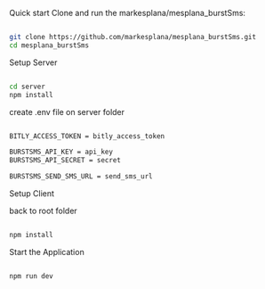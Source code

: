 Quick start
Clone and run the markesplana/mesplana_burstSms:

```sh

git clone https://github.com/markesplana/mesplana_burstSms.git
cd mesplana_burstSms

```

Setup Server
```sh

cd server
npm install

```

create .env file on server folder

```sh

BITLY_ACCESS_TOKEN = bitly_access_token

BURSTSMS_API_KEY = api_key
BURSTSMS_API_SECRET = secret

BURSTSMS_SEND_SMS_URL = send_sms_url

```
 Setup Client 

 back to root folder

 ```sh

npm install

```

Start the Application

 ```sh

npm run dev

```
